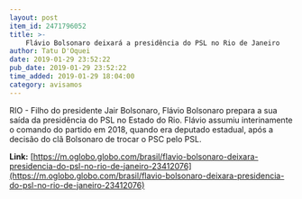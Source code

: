 ```yaml
---
layout: post
item_id: 2471796052
title: >-
    Flávio Bolsonaro deixará a presidência do PSL no Rio de Janeiro
author: Tatu D'Oquei
date: 2019-01-29 23:52:22
pub_date: 2019-01-29 23:52:22
time_added: 2019-01-29 18:04:00
category: avisamos
---
```


RIO - Filho do presidente Jair Bolsonaro, Flávio Bolsonaro prepara a sua saída da presidência do PSL no Estado do Rio. Flávio assumiu interinamente o comando do partido em 2018, quando era deputado estadual, após a decisão do clã Bolsonaro de trocar o PSC pelo PSL.

**Link:** [https://m.oglobo.globo.com/brasil/flavio-bolsonaro-deixara-presidencia-do-psl-no-rio-de-janeiro-23412076](https://m.oglobo.globo.com/brasil/flavio-bolsonaro-deixara-presidencia-do-psl-no-rio-de-janeiro-23412076)

